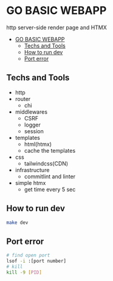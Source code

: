 # GO BASIC WEBAPP

http server-side render page and HTMX

<!--toc:start-->

- [GO BASIC WEBAPP](#go-basic-webapp)
  - [Techs and Tools](#techs-and-tools)
  - [How to run dev](#how-to-run-dev)
  - [Port error](#port-error)
  <!--toc:end-->

## Techs and Tools

- http
- router
  - chi
- middlewares
  - CSRF
  - logger
  - session
- templates
  - html(htmx)
  - cache the templates
- css
  - tailwindcss(CDN)
- infrastructure
  - commitlint and linter
- simple htmx
  - get time every 5 sec

## How to run dev

```bash
make dev
```

## Port error

```bash
# find open port
lsof -i :[port number]
# kill
kill -9 [PID]
```
